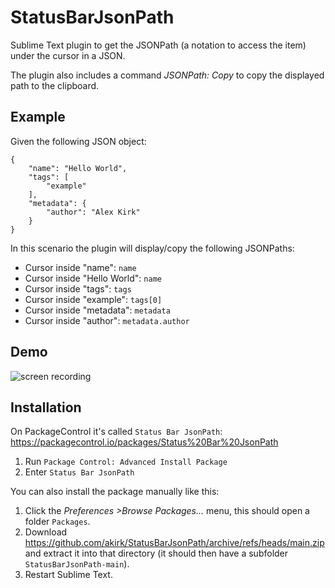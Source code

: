 # StatusBarJsonPath
Sublime Text plugin to get the JSONPath (a notation to access the item) under the cursor in a JSON.

The plugin also includes a command _JSONPath: Copy_ to copy the displayed path to the clipboard.

## Example

Given the following JSON object:
```
{
	"name": "Hello World",
	"tags": [
		"example"
	],
	"metadata": {
		"author": "Alex Kirk"
	}
}
```
In this scenario the plugin will display/copy the following JSONPaths:

- Cursor inside "name": `name`
- Cursor inside "Hello World": `name`
- Cursor inside "tags": `tags`
- Cursor inside "example": `tags[0]`
- Cursor inside "metadata": `metadata`
- Cursor inside "author": `metadata.author`

## Demo
![screen recording](statusbarjsonpath.gif)

## Installation

On PackageControl it's called `Status Bar JsonPath`: https://packagecontrol.io/packages/Status%20Bar%20JsonPath

1. Run `Package Control: Advanced Install Package`
2. Enter `Status Bar JsonPath`

You can also install the package manually like this:

1. Click the *Preferences >Browse Packages…* menu, this should open a folder `Packages`.
2. Download https://github.com/akirk/StatusBarJsonPath/archive/refs/heads/main.zip and extract it into that directory (it should then have a subfolder `StatusBarJsonPath-main`).
3. Restart Sublime Text.
